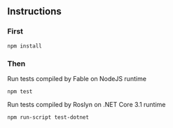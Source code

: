 ## Instructions

### First

```
npm install
```

### Then

Run tests compiled by Fable on NodeJS runtime

```
npm test
```

Run tests compiled by Roslyn on .NET Core 3.1 runtime

```
npm run-script test-dotnet
```